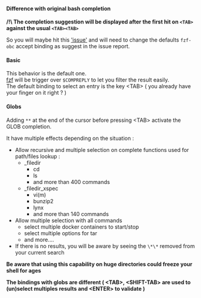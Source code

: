 #### Difference with original bash completion

**/!\ The completion suggestion will be displayed after the first hit on
`<TAB>` against the usual `<TAB><TAB>`**

So you will maybe hit this ['issue'](https://github.com/rockandska/fzf-obc/issues/22) and will need to change the defaults
`fzf-obc` accept binding as suggest in the issue report.

#### Basic

This behavior is the default one.  
[fzf](https://github.com/junegunn/fzf) will be trigger over `$COMPREPLY` to let you filter the result easily.  
The default binding to select an entry is the key <TAB\> ( you already have your finger on it right ? )

#### Globs

Adding `**` at the end of the cursor before pressing <TAB\> activate the GLOB completion.

It have multiple effects depending on the situation :

- Allow recursive and multiple selection on complete functions used for path/files lookup :
    - _filedir
        - cd
        - ls
        - and more than 400 commands
    - _filedir_xspec
        - vi(m)
        - bunzip2
        - lynx
        - and more than 140 commands
- Allow multiple selection with all commands
    - select multiple docker containers to start/stop
    - select multiple options for tar
    - and more....
- If there is no results, you will be aware by seeing the `\*\*` removed from your current search

**Be aware that using this capability on huge directories could freeze your shell for ages**

**The bindings with globs are different ( <TAB\>, <SHIFT-TAB\> are used to (un)select multiples results and <ENTER\> to validate )**
